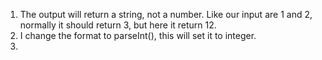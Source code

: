 1. The output will return a string, not a number. Like our input are 1 and 2, normally it should return 3, but here it return 12.
2. I change the format to parseInt(), this will set it to integer.
3. 
